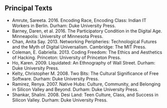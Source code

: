 ## Principal Texts
*	Amrute, Sareeta. 2016. Encoding Race, Encoding Class: Indian IT Workers in Berlin. 
	Durham: Duke University Press.
*	Barney, Daren, et al. 2016. The Participatory Condition in the Digital Age. 
	Minneapolis: University of Minnesota Press.
*	Chan, Anita Say. 2013. Networking Peripheries: Technological Futures and the Myth 
	of Digital Universalism. Cambridge: The MIT Press.
*	Coleman, E. Gabriella. 2013. Coding Freedom: The Ethics and Aesthetics of Hacking. Princeton: University of Princeton Press.
*	Ho, Karen. 2009. Liquidated: An Ethnography of Wall Street. Durham: Duke University Press.
*	Kelty, Christopher M. 2008. Two Bits: The Cultural Significance of Free Software. Durham: Duke University Press.
*	Ramirez, Renya. 2007. Native Hubs: Culture, Community, and Belonging in Silicon Valley and Beyond. Durham: Duke University Press.
*	Shankar, Shalini. 2008. Desi Land: Teen Culture, Class, and Success in Silicon Valley. Durham: Duke University Press.
